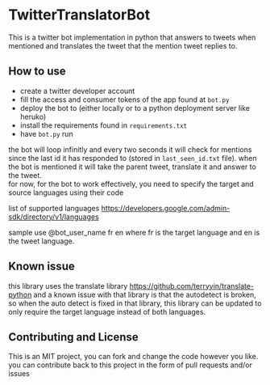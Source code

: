 # TwitterTranslatorBot
This is a twitter bot implementation in python that answers to tweets when mentioned and translates the tweet that the mention tweet replies to.

## How to use

- create a twitter developer account
- fill the access and consumer tokens of the app found at ``bot.py``
- deploy the bot to (either locally or to a python deployment server like heruko)
- install the requirements found in ``requirements.txt``
- have ``bot.py`` run

the bot will loop infinitly and every two seconds it will check for mentions since the last id it has responded to (stored in ``last_seen_id.txt`` file). when the bot is mentioned it will take the parent tweet, translate it and answer to the tweet.  
for now, for the bot to work effectively, you need to specify the target and source languages using their code  

list of supported languages https://developers.google.com/admin-sdk/directory/v1/languages

sample use @bot_user_name fr en
where fr is the target language and en is the tweet language.

## Known issue

this library uses the translate library https://github.com/terryyin/translate-python and a known issue with that library is that the autodetect is broken, so when the auto detect is fixed in that library, this library can be updated to only require the target language instead of both languages.

## Contributing and License

This is an MIT project, you can fork and change the code however you like.  
you can contribute back to this project in the form of pull requests and/or issues
